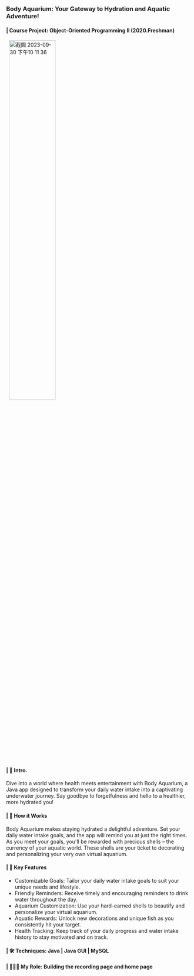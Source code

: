 ### Body Aquarium: Your Gateway to Hydration and Aquatic Adventure!
#### | Course Project: Object-Oriented Programming II (2020.Freshman)
&nbsp;&nbsp;<img width="50%" alt="截圖 2023-09-30 下午10 11 36" src="https://github.com/ChiaoYunLee/Project1_BodyAquarium/assets/58580554/bdedf447-9a22-4032-9e66-4079e88cf636">

#### | 🌊 Intro.
Dive into a world where health meets entertainment with Body Aquarium, a Java app designed to transform your daily water intake into a captivating underwater journey. Say goodbye to forgetfulness and hello to a healthier, more hydrated you!

<!--In our fast-paced lives, it's all too easy to overlook the importance of staying hydrated. That's where Body Aquarium comes to the rescue. This unique app combines the vital task of drinking enough water with the joy of nurturing your very own virtual aquarium. It's not just a reminder to drink water; it's a delightful incentive to make hydration a rewarding habit.-->

#### | 🐠 How it Works
Body Aquarium makes staying hydrated a delightful adventure. Set your daily water intake goals, and the app will remind you at just the right times. As you meet your goals, you'll be rewarded with precious shells – the currency of your aquatic world. These shells are your ticket to decorating and personalizing your very own virtual aquarium.

#### | 🌟 Key Features
- Customizable Goals: Tailor your daily water intake goals to suit your unique needs and lifestyle.
- Friendly Reminders: Receive timely and encouraging reminders to drink water throughout the day.
- Aquarium Customization: Use your hard-earned shells to beautify and personalize your virtual aquarium.
- Aquatic Rewards: Unlock new decorations and unique fish as you consistently hit your target.
- Health Tracking: Keep track of your daily progress and water intake history to stay motivated and on track.

#### | 🛠️ Techniques: Java | Java GUI | MySQL
#### | 👩🏻‍💻 My Role: Building the recording page and home page

